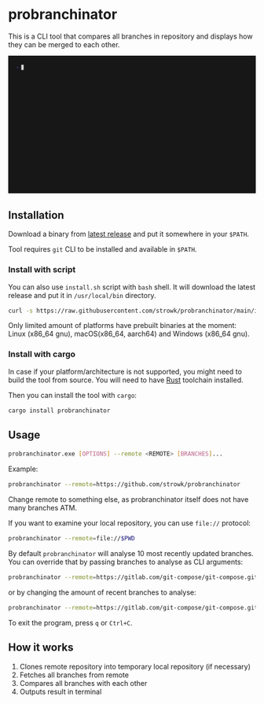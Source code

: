 # probranchinator

This is a CLI tool that compares all branches in repository and displays how they can be merged to each other.

![Gif](./vhs/base.gif)

## Installation

Download a binary from [latest release](https://github.com/strowk/probranchinator/releases) and put it somewhere in your `$PATH`.

Tool requires `git` CLI to be installed and available in `$PATH`.

### Install with script

You can also use `install.sh` script with `bash` shell. 
It will download the latest release and put it in `/usr/local/bin` directory.

```bash
curl -s https://raw.githubusercontent.com/strowk/probranchinator/main/install.sh | bash
```

Only limited amount of platforms have prebuilt binaries at the moment: Linux (x86_64 gnu), macOS(x86_64, aarch64) and Windows (x86_64 gnu).

### Install with cargo

In case if your platform/architecture is not supported, you might need to build the tool from source.
You will need to have [Rust](https://www.rust-lang.org/tools/install) toolchain installed.

Then you can install the tool with `cargo`:

```bash
cargo install probranchinator
```

## Usage

```bash
probranchinator.exe [OPTIONS] --remote <REMOTE> [BRANCHES]...
```

Example:

```bash
probranchinator --remote=https://github.com/strowk/probranchinator
```

Change remote to something else, as probranchinator itself does not have many branches ATM.

If you want to examine your local repository, you can use `file://` protocol:

```bash
probranchinator --remote=file://$PWD
```

By default `probranchinator` will analyse 10 most recently updated branches.
You can override that by passing branches to analyse as CLI arguments:

```bash
probranchinator --remote=https://gitlab.com/git-compose/git-compose.git master test-branch-2
```

or by changing the amount of recent branches to analyse:

```bash
probranchinator --remote=https://gitlab.com/git-compose/git-compose.git --recent=2
```

To exit the program, press `q` or `Ctrl+C`.

## How it works

1. Clones remote repository into temporary local repository (if necessary)
2. Fetches all branches from remote
3. Compares all branches with each other
4. Outputs result in terminal

